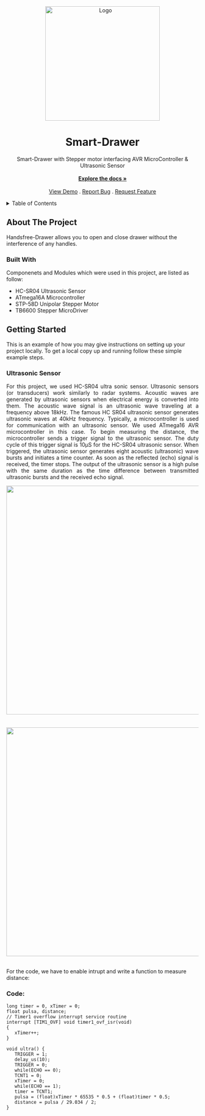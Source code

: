 <!-- PROJECT SHIELDS -->
<!--
*** I'm using markdown "reference style" links for readability.
*** Reference links are enclosed in brackets [ ] instead of parentheses ( ).
*** See the bottom of this document for the declaration of the reference variables
*** for contributors-url, forks-url, etc. This is an optional, concise syntax you may use.
*** https://www.markdownguide.org/basic-syntax/#reference-style-links

[![Contributors][contributors-shield]][contributors-url]
[![Forks][forks-shield]][forks-url]
[![Stargazers][stars-shield]][stars-url]
[![Issues][issues-shield]][issues-url]
[![MIT License][license-shield]][license-url]
[![LinkedIn][linkedin-shield]][linkedin-url]
-->

<!-- PROJECT LOGO -->
<div align="center">

  <img src=https://user-images.githubusercontent.com/54024838/183236427-fb8f542f-3cfa-4f5e-8f01-a7178bebbb9c.png alt="Logo" width="300">

  <h1 align="center">Smart-Drawer</h1>

  <p align="center">
  Smart-Drawer with Stepper motor interfacing AVR MicroController & Ultrasonic Sensor
    <br />
    <br />
    <a href="https://github.com/othneildrew/Best-README-Template"><strong>Explore the docs »</strong></a>
    <br />
    <br />
    <a href="https://github.com/othneildrew/Best-README-Template">View Demo</a>
    .
    <a href="https://github.com/othneildrew/Best-README-Template/issues">Report Bug</a>
    .
    <a href="https://github.com/othneildrew/Best-README-Template/issues">Request Feature</a>
  </p>
</div>

<!-- TABLE OF CONTENTS -->
<details>
  <summary>Table of Contents</summary>
  <ol>
    <li>
      <a href="#about-the-project">About The Project</a>
      <ul>
        <li><a href="#built-with">Built With</a></li>
      </ul>
    </li>
    <li>
      <a href="#getting-started">Getting Started</a>
      <ul>
        <li>
          <a href="#Ultrasonic-sensor">Ultrasonic Sensor</a>
             <ul style="list-style-type:disc">
               <li><a href="#Code">C Code</a></li>
             </ul>
        </li>
      </ul>
    </li>
    <li><a href="#usage">Usage</a></li>
    <li><a href="#roadmap">Roadmap</a></li>
    <li><a href="#contributing">Contributing</a></li>
    <li><a href="#license">License</a></li>
    <li><a href="#contact">Contact</a></li>
    <li><a href="#acknowledgments">Acknowledgments</a></li>
  </ol>
</details>


<!-- ABOUT THE PROJECT -->
## About The Project

Handsfree-Drawer allows you to open and close drawer without the interference of any handles.


### Built With

Componenets and Modules which were used in this project, are listed as follow:

- HC-SR04 Ultrasonic Sensor
- ATmega16A Microcontroller
- STP-58D Unipolar Stepper Motor
- TB6600 Stepper MicroDriver


<!-- GETTING STARTED -->
## Getting Started

This is an example of how you may give instructions on setting up your project locally.
To get a local copy up and running follow these simple example steps.

### Ultrasonic Sensor
<div align="justify">
  
For this project, we used HC-SR04 ultra sonic sensor. Ultrasonic sensors (or transducers) work similarly to radar systems. Acoustic waves are generated by ultrasonic sensors when electrical energy is converted into them. The acoustic wave signal is an ultrasonic wave traveling at a frequency above 18kHz. The famous HC SR04 ultrasonic sensor generates ultrasonic waves at 40kHz frequency. Typically, a microcontroller is used for communication with an ultrasonic sensor. We used ATmega16 AVR microcontroller in this case. To begin measuring the distance, the microcontroller sends a trigger signal to the ultrasonic sensor. The duty cycle of this trigger signal is 10µS for the HC-SR04 ultrasonic sensor. When triggered, the ultrasonic sensor generates eight acoustic (ultrasonic) wave bursts and initiates a time counter. As soon as the reflected (echo) signal is received, the timer stops. The output of the ultrasonic sensor is a high pulse with the same duration as the time difference between transmitted ultrasonic bursts and the received echo signal.
  
</div> 

<div align = "center"> 
  <img src = "https://user-images.githubusercontent.com/47887796/182787238-3abde9bc-c56c-4752-8739-b8b54be96aa1.png" width = "600"> 
<br><br><br>
  <img src = "https://user-images.githubusercontent.com/47887796/182788257-ed91de5a-b888-429a-900a-bd455d68451f.png" width = "600"> 
</div>



<br> For the code, we have to enable intrupt and write a function to measure distance:

### Code:

``` 
long timer = 0, xTimer = 0;
float pulsa, distance;
// Timer1 overflow interrupt service routine
interrupt [TIM1_OVF] void timer1_ovf_isr(void)
{
   xTimer++;
}

void ultra() {
   TRIGGER = 1;         
   delay_us(10);
   TRIGGER = 0;
   while(ECHO == 0);    
   TCNT1 = 0;           
   xTimer = 0;          
   while(ECHO == 1);    
   timer = TCNT1;      
   pulsa = (float)xTimer * 65535 * 0.5 + (float)timer * 0.5;   
   distance = pulsa / 29.034 / 2;   
}
```
